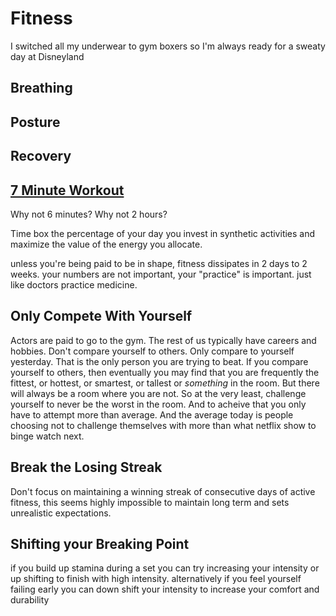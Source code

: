# Fitness

I switched all my underwear to gym boxers so I'm always ready for a sweaty day at Disneyland

## Breathing 

## Posture

## Recovery

## [7 Minute Workout](https://youtube.com/playlist?list=PLZU1qiysdorZQe4T7ERd1xWkHB64H_wtd&si=TCKW2sNnBm0Spc7f)
Why not 6 minutes? Why not 2 hours?

Time box the percentage of your day you invest in synthetic activities and maximize the value of the energy you allocate.

unless you're being paid to be in shape, fitness dissipates in 2 days to 2 weeks. your numbers are not important, your "practice" is important. just like doctors practice medicine.

## Only Compete With Yourself
Actors are paid to go to the gym. The rest of us typically have careers and hobbies. Don't compare yourself to others. Only compare to yourself yesterday. That is the only person you are trying to beat. If you compare yourself to others, then eventually you may find that you are frequently the fittest, or hottest, or smartest, or tallest or _something_ in the room. But there will always be a room where you are not. So at the very least, challenge yourself to never be the worst in the room. And to acheive that you only have to attempt more than average. And the average today is people choosing not to challenge themselves with more than what netflix show to binge watch next.

## Break the Losing Streak
Don't focus on maintaining a winning streak of consecutive days of active fitness, this seems highly impossible to maintain long term and sets unrealistic expectations.

## Shifting your Breaking Point
if you build up stamina during a set you can try increasing your intensity or up shifting to finish with high intensity. alternatively if you feel yourself failing early you can down shift your intensity to increase your comfort and durability
